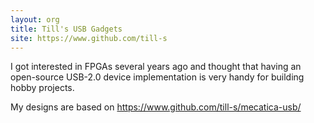```yaml
---
layout: org
title: Till's USB Gadgets
site: https://www.github.com/till-s
---
```

I got interested in FPGAs several years ago and thought that having
an open-source USB-2.0 device implementation is very handy for building
hobby projects.

My designs are based on https://www.github.com/till-s/mecatica-usb/

